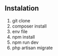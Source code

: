## Instalation

1. git clone
2. composer install
3. env file
4. npm install
5. npm run dev
6. php artisan migrate